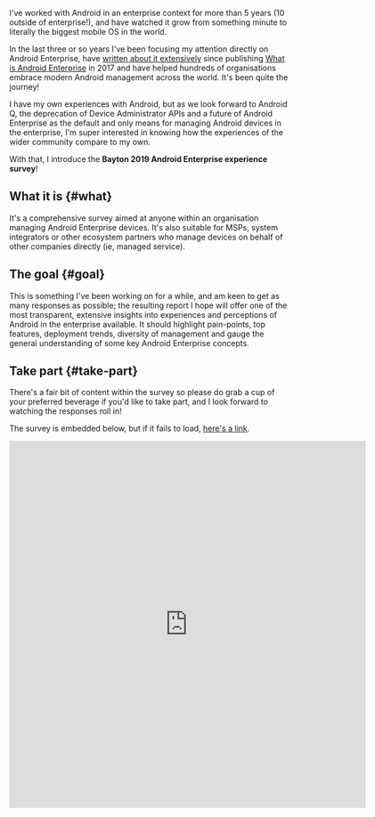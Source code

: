 <!---
title: "The Bayton 2019 Android Enterprise experience survey"
date: "2019-08-20"
categories:
  - "enterprise"
tags:
  - "android"
  - "android-enterprise"
  - "emm"
  - "mdm"
  - "survey"
  - "uem"
--->

I've worked with Android in an enterprise context for more than 5 years (10 outside of enterprise!), and have watched it grow from something minute to literally the biggest mobile OS in the world.

In the last three or so years I've been focusing my attention directly on Android Enterprise, have [written about it extensively](/android) since publishing [What is Android Enterprise](/docs/enterprise-mobility/android/what-is-android-enterprise-and-why-is-it-used/) in 2017 and have helped hundreds of organisations embrace modern Android management across the world. It's been quite the journey!

I have my own experiences with Android, but as we look forward to Android Q, the deprecation of Device Administrator APIs and a future of Android Enterprise as the default and only means for managing Android devices in the enterprise, I'm super interested in knowing how the experiences of the wider community compare to my own.

With that, I introduce the **Bayton 2019 Android Enterprise experience survey**!

## What it is {#what}

It's a comprehensive survey aimed at anyone within an organisation managing Android Enterprise devices. It's also suitable for MSPs, system integrators or other ecosystem partners who manage devices on behalf of other companies directly (ie, managed service).

## The goal {#goal}

This is something I've been working on for a while, and am keen to get as many responses as possible; the resulting report I hope will offer one of the most transparent, extensive insights into experiences and perceptions of Android in the enterprise available. It should highlight pain-points, top features, deployment trends, diversity of management and gauge the general understanding of some key Android Enterprise concepts.

## Take part {#take-part}

There's a fair bit of content within the survey so please do grab a cup of your preferred beverage if you'd like to take part, and I look forward to watching the responses roll in!

The survey is embedded below, but if it fails to load, [here's a link](http://bytn.uk/aees2019).

<iframe src="https://docs.google.com/forms/d/e/1FAIpQLSezu0w_c_irTQ-qZEJGG66OoYMCRczRDTf3r_mip_ijpQnwFg/viewform?embedded=true" width="640" height="660" style="border:0;"></iframe>
